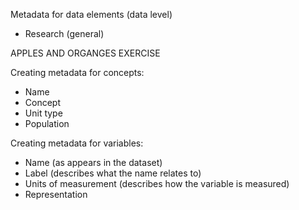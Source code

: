 
Metadata for data elements (data level)
 - Research (general)

APPLES AND ORGANGES EXERCISE

Creating metadata for concepts:
- Name
- Concept
- Unit type
- Population

Creating metadata for variables:
- Name (as appears in the dataset)
- Label (describes what the name relates to)
- Units of measurement (describes how the variable is measured)
- Representation

